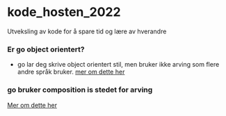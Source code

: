 # kode_hosten_2022
Utveksling av kode for å spare tid og lære av hverandre
### Er go object orientert?
- go lar deg skrive object orientert stil, men bruker ikke arving som flere andre språk bruker.
[mer om dette her](https://go.dev/doc/faq#Is_Go_an_object-oriented_language)
### go bruker composition is stedet for arving 
[Mer om dette her](https://go.dev/doc/faq#inheritance)
